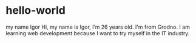 # hello-world
my name Igor
Hi, my name is Igor, I’m 26 years old. I'm from Grodno. I am learning web development because I want to try myself in the IT industry.
